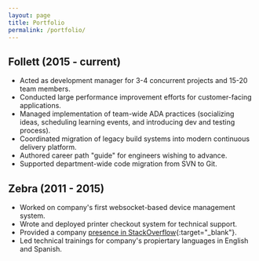 ```yaml
---
layout: page
title: Portfolio
permalink: /portfolio/
---
```


## Follett (2015 - current)

* Acted as development manager for 3-4 concurrent projects and 15-20 team members.
* Conducted large performance improvement efforts for customer-facing applications.
* Managed implementation of team-wide ADA practices (socializing ideas, scheduling learning events, and introducing dev and testing process).
* Coordinated migration of legacy build systems into modern continuous delivery platform.
* Authored career path "guide" for engineers wishing to advance.
* Supported department-wide code migration from SVN to Git.

## Zebra (2011 - 2015)

* Worked on company's first websocket-based device management system.
* Wrote and deployed printer checkout system for technical support.
* Provided a company [presence in StackOverflow](https://stackoverflow.com/questions/19384176/zebra-imz320-image-printing-feeds-too-much-paper/19392654#19392654){:target="_blank"}.
* Led technical trainings for company's propiertary languages in English and Spanish.

